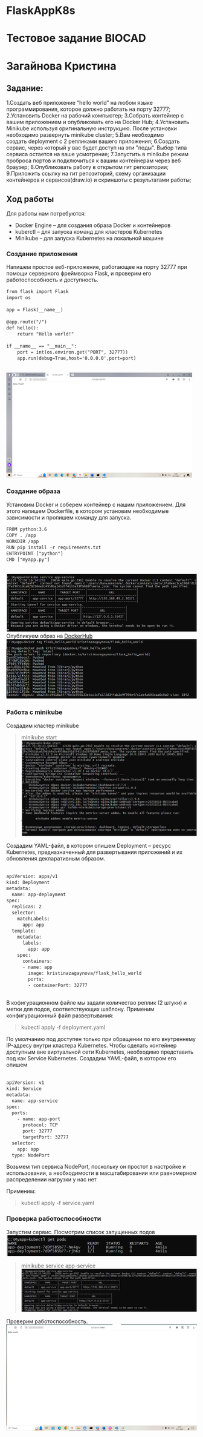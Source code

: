 # FlaskAppK8s
# Тестовое задание BIOCAD
# Загайнова Кристина

## Задание:
1.Создать веб приложение “hello world” на любом языке программирования, которое должно работать на порту 32777;
2.Установить Docker на рабочий компьютер;
3.Собрать контейнер с вашим приложением и опубликовать его на Docker Hub;
4.Установить Minikube используя оригинальную инструкцию. После установки необходимо развернуть minikube cluster;
5.Вам необходимо создать deployment с 2 репликами вашего приложения;
6.Создать сервис, через который у вас будет доступ на эти "поды". Выбор типа сервиса остается на ваше усмотрение;
7.Запустить в minikube режим проброса портов и подключиться к вашим контейнерам через веб браузер;
8.Опубликовать работу в открытом гит репозитории;
9.Приложить ссылку на гит репозиторий, схему организации контейнеров и сервисов(draw.io) и скриншоты с результатами работы;

## Ход работы

Для работы нам потребуются:

- Docker Engine – для создания образа Docker и контейнеров
- kuberctl – для запуска команд для кластеров Kubernetes
- Minikube – для запуска Kubernetes на локальной машине
### Создание приложения
Напишем простое веб-приложение, работающее на порту 32777 при помощи серверного фреймворка Flask, и проверим его работоспособность и доступность. 
```
from flask import Flask
import os

app = Flask(__name__)

@app.route("/")
def hello():
    return "Hello world!"

if __name__ == "__main__":
    port = int(os.environ.get("PORT", 32777))
    app.run(debug=True,host='0.0.0.0',port=port)
```
<br>![](./img/1.png)<br/>
### Создание образа
Установим Docker и соберем контейнер с нашим приложением. Для этого напишем Dockerfile, в котором установим необходимые зависимости и пропишем команду для запуска. 
```
FROM python:3.6
COPY . /app
WORKDIR /app
RUN pip install -r requirements.txt
ENTRYPOINT ["python"]
CMD ["myapp.py"]
```
<br>![](./img/2.png)<br/>
Опубликуем образ на <a href="https://hub.docker.com/repository/docker/kristinazagaynova/flask_hello_world/general" target="_blank">DockerHub</a> 
<br>![](./img/3.png)<br/>

### Работа с minikube

Создадим кластер minikube
> minikube start
<br>![](./img/4.png)<br/>

Создадим YAML-файл, в котором опишем Deployment – ресурс Kubernetes, предназначенный для развертывания приложений и их обновления декларативным образом. 

```

apiVersion: apps/v1
kind: Deployment
metadata:
  name: app-deployment
spec:
  replicas: 2
  selector:
    matchLabels:
      app: app
  template:
    metadata:
      labels:
        app: app
    spec:
      containers:
      - name: app
        image: kristinazagaynova/flask_hello_world
        ports:
        - containerPort: 32777


```

В кофигурационном файле мы задали количество реплик (2 штуки) и метки для подов, соответствующих шаблону.
Применим конфигурационный файл развертывания:
> kubectl apply -f deployment.yaml

По умолчанию под доступен только при обращении по его внутреннему IP-адресу внутри кластера Kubernetes. Чтобы сделать контейнер доступным вне виртуальной сети Kubernetes, необходимо представить под как Service Kubernetes. Создадим YAML-файл, в котором его опишем

```

apiVersion: v1
kind: Service
metadata:
  name: app-service
spec:
  ports:
    - name: app-port
      protocol: TCP
      port: 32777
      targetPort: 32777
  selector:
    app: app
  type: NodePort

```

Возьмем тип сервиса NodePort, поскольку он простот в настройке и использовании, а необходимости в масштабировании или равномерном распределении нагрузки у нас нет

Применим:

> kubectl apply -f service.yaml

### Проверка работоспособности

Запустим сервис.
Посмотрим список запущенных подов
<br>![](./img/7.png)<br/>

> minikube service app-service
<br>![](./img/5.png)<br/>

Проверим работоспособность.
<br>![](./img/6.png)<br/>
